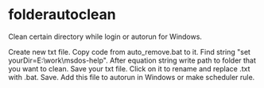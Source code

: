 # folderautoclean
Clean certain directory while login or autorun for Windows.

Create new txt file. Copy code from auto_remove.bat to it. Find string "set yourDir=E:\work\msdos-help\". After equation string write path to folder that you want to clean. Save your txt file. Click on it to rename and replace .txt with .bat. Save. Add this file to autorun in Windows or make scheduler rule.
